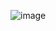 ![image](https://user-images.githubusercontent.com/36649115/42059629-f5f32112-7ad8-11e8-9580-7c121d6c9158.png)
